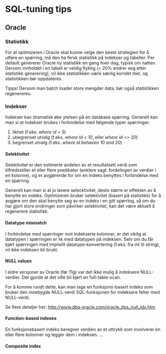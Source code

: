 # SQL-tuning tips 

## Oracle 

### Statistikk

For at optimizeren i Oracle skal kunne velge den beste strategien for å utføre en spørring, må den ha fersk statistikk på indekser og tabeller. Per default genererer Oracle ny statistikk en gang hver dag, typisk om natten. Dersom innholdet i en tabell er veldig flyktig (> 20% endrer seg etter statistikk generering), vil ikke statistikken være særlig korrekt mer, og statistikken bør oppdateres. 

Tipps! Dersom man batch loader store mengder data, bør også statistikken regenereres.

### Indekser

Indekser kan dramatisk øke ytelsen på en database spørring. Generelt kan man si at indekser brukes i forbindelse med følgende typer spørringer:

1. likhet (f.eks. _where id = 5_)
2. ubegrenset utvalg (f.eks. _where id < 10_, eller _where id <> 20_)
3. begrenset utvalg (f.eks. _where id between 10 and 20_)

#### Selektivitet

Selektivitet er den estimerte andelen av et resultatsett verdi som tilfredsstiller et eller flere predikater (enklere sagt: fordelingen av verdier i en kolonne), og er avgjørende for om en indeks benyttes i forbindelse med en spørring.

Generelt kan man si at jo lavere selecktivitet, desto større er effekten av å benytte en indeks. 
Optimizeren bruker selektivitet (basert på statistikk) for å avgjøre om den skal benytte seg av en indeks i en gitt spørring, så om du har gjort store endringer som påvirker selektivitet, kan det være aktuelt å regenerere statistikk. 

#### Datatype mismatch

I forbindelse med spørringer mot indekserte kolonner, er det vikitg at datatypen i spørringen er lik med datatypen på indeksen. Selv om du får kjørt spørringen med implisitt datatype-konvertering (f.eks. fra int til string), vil ikke indeksen bli brukt.

#### NULL values

I eldre versjoner av Oracle (før 11g) var det ikke mulig å indeksere NULL-verdier. Det gjorde at det ville bli kjørt en full-table-scan.

For å komme rundt dette, kan man lage en funksjons-basert indeks som bruker den innebygde NULL-verdi SQL-funksjonen for indeksere felter med NULL-verdi.

Se flere detaljer her: http://www.dba-oracle.com/oracle_tips_null_idx.htm

#### Function-based indexes

En funksjonsbasert indeks beregner verdien av et uttrykk som involverer én eller flere kolonner og legger dem i indeksen.
...

#### Composite index

